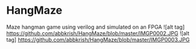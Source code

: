 # HangMaze
Maze hangman game using verilog and simulated on an FPGA
![alt tag] https://github.com/abbkrish/HangMaze/blob/master/IMGP0002.JPG
![alt tag] https://github.com/abbkrish/HangMaze/blob/master/IMGP0003.JPG
